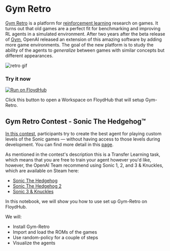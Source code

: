 # Gym Retro

[Gym Retro](https://blog.openai.com/gym-retro/) is a platform for [reinforcement learning](https://en.wikipedia.org/wiki/Reinforcement_learning) research on games. It turns out that old games are a perfect fit for benchmarking and improving RL agents in a simulated environment. After two years after the beta release of [Gym](https://blog.openai.com/openai-gym-beta/), OpenAI released an extension of this amazing software by adding more game environments. The goal of the new platform is to study the ability of the agents to *generalize* between games with similar concepts but different appearances.

![retro gif](https://github.com/floydhub/gym-retro-template/raw/master/images/retro.gif)

### Try it now

[![Run on FloydHub](https://s3-us-west-2.amazonaws.com/floydhub-assets/button/button.svg)](https://floydhub.com/run?template=https://github.com/floydhub/gym-retro-template.git)

Click this button to open a Workspace on FloydHub that will setup Gym-Retro.

## Gym Retro Contest - Sonic The Hedgehog™

[In this contest](https://blog.openai.com/retro-contest/), participants try to create the best agent for playing custom levels of the Sonic games — without having access to those levels during development. You can find more detail in this [page](https://contest.openai.com/details).

As mentioned in the contest's description this is a Transfer Learning task, which means that you are free to train your agent however you'd like, however, the OpenAI Team recommend using Sonic 1, 2, and 3 & Knuckles, which are available on Steam here:

- [Sonic The Hedgehog](http://store.steampowered.com/app/71113/Sonic_The_Hedgehog/)
- [Sonic The Hedgehog 2](http://store.steampowered.com/app/71163/Sonic_The_Hedgehog_2/)
- [Sonic 3 & Knuckles](http://store.steampowered.com/app/71162/Sonic_3___Knuckles/)

In this notebook, we will show you how to use set up Gym-Retro on FloydHub.

We will:

- Install Gym-Retro
- Import and load the ROMs of the games
- Use random-policy for a couple of steps
- Visualize the agents
